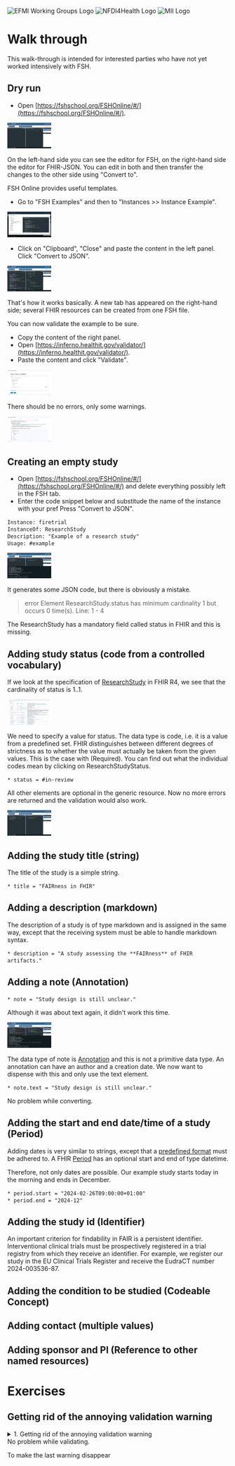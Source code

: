 <span class="logo"><img src="https://efmi.org/wp-content/uploads/2019/11/EFMI_Logo_new_wg-587x235.png" alt="EFMI Working Groups Logo" width="125"></span>
<span class="logo"><img src="https://www.nfdi4health.de/images/logo/nfdi4health.svg" alt="NFDI4Health Logo" width="125"></span>
<span class="logo"><img src="https://www.medizininformatik-initiative.de/themes/custom/mii/assets/img/Logo_MII_270px_Hoehe_de.png" alt="MII Logo" width="125"></span>

# Walk through

This walk-through is intended for interested parties who have not yet worked intensively with FSH.

## Dry run

* Open [https://fshschool.org/FSHOnline/#/](https://fshschool.org/FSHOnline/#/).

<a href="./assets/img/wt01-fsh-online.png"><img src="./assets/img/wt01-fsh-online.png" width="100"/></a>

On the left-hand side you can see the editor for FSH, on the right-hand side the editor for FHIR-JSON. You can edit in both and then transfer the changes to the other side using "Convert to".

FSH Online provides useful templates.

* Go to "FSH Examples" and then to "Instances >> Instance Example".

<a href="./assets/img/wt02-fsh-example.png"><img src="./assets/img/wt02-fsh-example.png" width="100"/></a>

* Click on "Clipboard", "Close" and paste the content in the left panel. Click "Convert to JSON".

<a href="./assets/img/wt03-fsh-patient.png"><img src="./assets/img/wt03-fsh-patient.png" width="100"/></a>

That's how it works basically. A new tab has appeared on the right-hand side; several FHIR resources can be created from one FSH file.

You can now validate the example to be sure.

* Copy the content of the right panel.
* Open [https://inferno.healthit.gov/validator/](https://inferno.healthit.gov/validator/).
* Paste the content and click "Validate".

<a href="./assets/img/wt04-inferno.png"><img src="./assets/img/wt04-inferno.png" width="100"/></a>

There should be no errors, only some warnings.

<a href="./assets/img/wt05-inferno-valid.png"><img src="./assets/img/wt05-inferno-valid.png" width="100"/></a>

## Creating an empty study

* Open [https://fshschool.org/FSHOnline/#/](https://fshschool.org/FSHOnline/#/) and delete everything possibly left in the FSH tab.
* Enter the code snippet below and substitude the name of the instance with your pref Press "Convert to JSON".

```
Instance: firetrial
InstanceOf: ResearchStudy
Description: "Example of a research study"
Usage: #example
```

<a href="./assets/img/wt06-researchstudy-template.png"><img src="./assets/img/wt06-researchstudy-template.png" width="100"/></a>

It generates some JSON code, but there is obviously a mistake.

> error Element ResearchStudy.status has minimum cardinality 1 but occurs 0 time(s).
> Line: 1 - 4

The ResearchStudy has a mandatory field called status in FHIR and this is missing.

## Adding study status (code from a controlled vocabulary)

If we look at the specification of [ResearchStudy](https://hl7.org/fhir/R4/researchstudy.html#resource) in FHIR R4, we see that the cardinality of status is 1..1.

<a href="./assets/img/wt07-fhir-r4-researchstudy.png"><img src="./assets/img/wt07-fhir-r4-researchstudy.png" width="100"/></a>

We need to specify a value for status. The data type is code, i.e. it is a value from a predefined set. FHIR distinguishes between different degrees of strictness as to whether the value must actually be taken from the given values. This is the case with (Required). You can find out what the individual codes mean by clicking on ResearchStudyStatus.

```
* status = #in-review
```

All other elements are optional in the generic resource. Now no more errors are returned and the validation would also work.

<a href="./assets/img/wt08-rs-status.png"><img src="./assets/img/wt08-rs-status.png" width="100"/></a>

## Adding the study title (string)

The title of the study is a simple string.

```
* title = "FAIRness in FHIR"
```

## Adding a description (markdown)

The description of a study is of type markdown and is assigned in the same way, except that the receiving system must be able to handle markdown syntax.

```
* description = "A study assessing the **FAIRness** of FHIR artifacts."
```

## Adding a note (Annotation)

```
* note = "Study design is still unclear."
```

Although it was about text again, it didn't work this time.

<a href="./assets/img/wt09-annotation.png"><img src="./assets/img/wt09-annotation.png" width="100"/></a>

The data type of note is [Annotation](https://hl7.org/fhir/R4/datatypes.html#Annotation) and this is not a primitive data type. An annotation can have an author and a creation date. We now want to dispense with this and only use the text element.

```
* note.text = "Study design is still unclear."
```

No problem while converting. 

## Adding the start and end date/time of a study (Period)

Adding dates is very similar to strings, except that a [predefined format](https://www.hl7.org/fhir/datatypes-examples.html) must be adhered to. A FHIR [Period](https://www.hl7.org/fhir/datatypes.html#Period) has an optional start and end of type datetime.

Therefore, not only dates are possible. Our example study starts today in the morning and ends in December.

```
* period.start = "2024-02-26T09:00:00+01:00"
* period.end = "2024-12"
```

## Adding the study id (Identifier)

An important criterion for findability in FAIR is a persistent identifier. Interventional clinical trials must be prospectively registered in a trial registry from which they receive an identifier. For example, we register our study in the EU Clinical Trials Register and receive the EudraCT number 2024-003536-87.

## Adding the condition to be studied (Codeable Concept)

## Adding contact (multiple values)

## Adding sponsor and PI (Reference to other named resources)

# Exercises

## Getting rid of the annoying validation warning

<details>
<summary>1. Getting rid of the annoying validation warning</summary>
When we validate our current status with [Inferno](https://inferno.healthit.gov/validator/), no errors occur, but there is a strange warning:

> 
</details>
No problem while validating.



To make the last warning disappear






